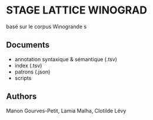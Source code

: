 # STAGE LATTICE WINOGRAD
basé sur le corpus Winogrande s




## Documents

+ annotation syntaxique & sémantique (.tsv)
+ index (.tsv)
+ patrons (.json)
+ scripts 
## Authors

 Manon Gourves-Petit,
 Lamia Malha,
 Clotilde Lévy



